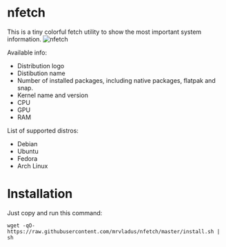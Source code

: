 # nfetch
This is a tiny colorful fetch utility to show the most important system information.
![nfetch](https://user-images.githubusercontent.com/64690334/203750002-0d4e53de-68ef-416c-8c7d-3515af51b354.png)

Available info:
- Distribution logo
- Distibution name
- Number of installed packages, including native packages, flatpak and snap.
- Kernel name and version
- CPU
- GPU
- RAM

List of supported distros:
- Debian
- Ubuntu
- Fedora
- Arch Linux

# Installation
Just copy and run this command:
```
wget -qO- https://raw.githubusercontent.com/mrvladus/nfetch/master/install.sh | sh
```
